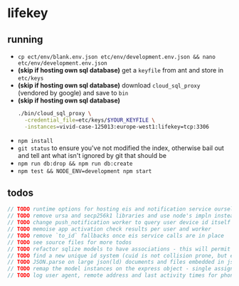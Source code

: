 
# lifekey

## running

- `cp ect/env/blank.env.json etc/env/development.env.json && nano etc/env/development.env.json`
- **(skip if hosting own sql database)** get a `keyfile` from ant and store in `etc/keys`
- **(skip if hosting own sql database)** download `cloud_sql_proxy` (vendored by google) and save to `bin`
- **(skip if hosting own sql database)** 
  ```bash
  ./bin/cloud_sql_proxy \
    -credential_file=etc/keys/$YOUR_KEYFILE \
    -instances=vivid-case-125013:europe-west1:lifekey=tcp:3306
  ```
- `npm install`
- `git status` to ensure you've not modified the index, otherwise bail out and tell ant what isn't ignored by git that should be
- `npm run db:drop && npm run db:create`
- `npm test && NODE_ENV=development npm start`

## todos

```c
// TODO runtime options for hosting eis and notification service ourselves or specifying respective hostnames for services
// TODO remove ursa and secp256k1 libraries and use node's impln instead
// TODO change push_notification worker to query user device id itself
// TODO memoise app activation check results per user and worker
// TODO remove `to_id` fallbacks once eis service calls are in place
// TODO see source files for more todos
// TODO refactor sqlize models to have associations - this will permit eager loading of related records
// TODO find a new unique id system (cuid is not collision prone, but exposes sensitive information that would make the identifiers easier to guess)
// TODO JSON.parse on large json(ld) documents and files embedded in json are going to bring us to a halt (switch to streaming json parser and real http uploads)
// TODO remap the model instances on the express object - single assignment
// TODO log user agent, remote address and last activity times for phone client
```